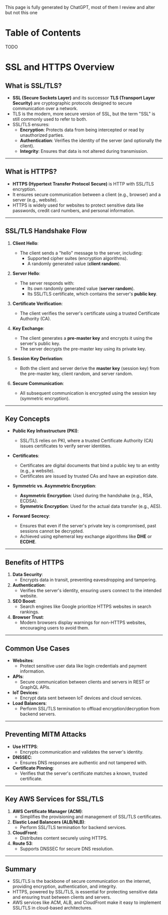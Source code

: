 This page is fully generated by ChatGPT, most of them I review and alter but not this one

# Table of Contents
TODO

# SSL and HTTPS Overview

## What is SSL/TLS?
- **SSL (Secure Sockets Layer)** and its successor **TLS (Transport Layer Security)** are cryptographic protocols designed to secure communication over a network.
- TLS is the modern, more secure version of SSL, but the term "SSL" is still commonly used to refer to both.
- SSL/TLS ensures:
  - **Encryption**: Protects data from being intercepted or read by unauthorized parties.
  - **Authentication**: Verifies the identity of the server (and optionally the client).
  - **Integrity**: Ensures that data is not altered during transmission.

---

## What is HTTPS?
- **HTTPS (Hypertext Transfer Protocol Secure)** is HTTP with SSL/TLS encryption.
- It ensures secure communication between a client (e.g., browser) and a server (e.g., website).
- HTTPS is widely used for websites to protect sensitive data like passwords, credit card numbers, and personal information.

---

## SSL/TLS Handshake Flow
1. **Client Hello**:
   - The client sends a "hello" message to the server, including:
     - Supported cipher suites (encryption algorithms).
     - A randomly generated value (**client random**).

2. **Server Hello**:
   - The server responds with:
     - Its own randomly generated value (**server random**).
     - Its SSL/TLS certificate, which contains the server's **public key**.

3. **Certificate Verification**:
   - The client verifies the server's certificate using a trusted Certificate Authority (CA).

4. **Key Exchange**:
   - The client generates a **pre-master key** and encrypts it using the server's public key.
   - The server decrypts the pre-master key using its private key.

5. **Session Key Derivation**:
   - Both the client and server derive the **master key** (session key) from the pre-master key, client random, and server random.

6. **Secure Communication**:
   - All subsequent communication is encrypted using the session key (symmetric encryption).

---

## Key Concepts
- **Public Key Infrastructure (PKI)**:
  - SSL/TLS relies on PKI, where a trusted Certificate Authority (CA) issues certificates to verify server identities.

- **Certificates**:
  - Certificates are digital documents that bind a public key to an entity (e.g., a website).
  - Certificates are issued by trusted CAs and have an expiration date.

- **Symmetric vs. Asymmetric Encryption**:
  - **Asymmetric Encryption**: Used during the handshake (e.g., RSA, ECDSA).
  - **Symmetric Encryption**: Used for the actual data transfer (e.g., AES).

- **Forward Secrecy**:
  - Ensures that even if the server's private key is compromised, past sessions cannot be decrypted.
  - Achieved using ephemeral key exchange algorithms like **DHE** or **ECDHE**.

---

## Benefits of HTTPS
1. **Data Security**:
   - Encrypts data in transit, preventing eavesdropping and tampering.
2. **Authentication**:
   - Verifies the server's identity, ensuring users connect to the intended website.
3. **SEO Boost**:
   - Search engines like Google prioritize HTTPS websites in search rankings.
4. **Browser Trust**:
   - Modern browsers display warnings for non-HTTPS websites, encouraging users to avoid them.

---

## Common Use Cases
- **Websites**:
  - Protect sensitive user data like login credentials and payment information.
- **APIs**:
  - Secure communication between clients and servers in REST or GraphQL APIs.
- **IoT Devices**:
  - Encrypt data sent between IoT devices and cloud services.
- **Load Balancers**:
  - Perform SSL/TLS termination to offload encryption/decryption from backend servers.

---

## Preventing MITM Attacks
- **Use HTTPS**:
  - Encrypts communication and validates the server's identity.
- **DNSSEC**:
  - Ensures DNS responses are authentic and not tampered with.
- **Certificate Pinning**:
  - Verifies that the server's certificate matches a known, trusted certificate.

---

## Key AWS Services for SSL/TLS
1. **AWS Certificate Manager (ACM)**:
   - Simplifies the provisioning and management of SSL/TLS certificates.
2. **Elastic Load Balancers (ALB/NLB)**:
   - Perform SSL/TLS termination for backend services.
3. **CloudFront**:
   - Distributes content securely using HTTPS.
4. **Route 53**:
   - Supports DNSSEC for secure DNS resolution.

---

## Summary
- SSL/TLS is the backbone of secure communication on the internet, providing encryption, authentication, and integrity.
- HTTPS, powered by SSL/TLS, is essential for protecting sensitive data and ensuring trust between clients and servers.
- AWS services like ACM, ALB, and CloudFront make it easy to implement SSL/TLS in cloud-based architectures.